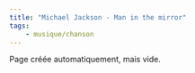 ```yaml
---
title: "Michael Jackson - Man in the mirror"
tags:
    - musique/chanson
---
```


Page créée automatiquement, mais vide.
